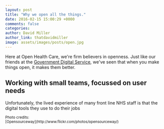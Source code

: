 ```yaml
---
layout: post
title: "Why we open all the things."
date: 2016-02-15 15:00:29 +0000
comments: false
categories:
author: David Miller
author_link: thatdavidmiller
image: assets/images/posts/open.jpg
---
```

Here at Open Health Care, we're firm believers in openness. Just like our friends
at the [Government Digital Service](https://www.gov.uk/design-principles#tenth),
we've seen that when you make things open, it makes them better.

## Working with small teams, focussed on user needs

Unfortunately, the lived experience of many front line NHS staff is that the digital
tools they use to do their jobs

<small>
Photo credits: <br />
[Opensourceway](http://www.flickr.com/photos/opensourceway/)<br />
</small>
